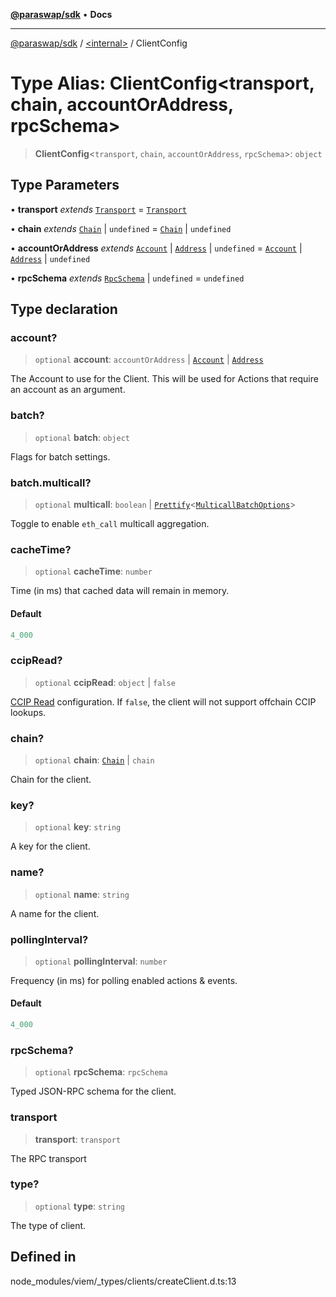 [**@paraswap/sdk**](../../README.md) • **Docs**

***

[@paraswap/sdk](../../globals.md) / [\<internal\>](../README.md) / ClientConfig

# Type Alias: ClientConfig\<transport, chain, accountOrAddress, rpcSchema\>

> **ClientConfig**\<`transport`, `chain`, `accountOrAddress`, `rpcSchema`\>: `object`

## Type Parameters

• **transport** *extends* [`Transport`](Transport.md) = [`Transport`](Transport.md)

• **chain** *extends* [`Chain`](Chain.md) \| `undefined` = [`Chain`](Chain.md) \| `undefined`

• **accountOrAddress** *extends* [`Account`](Account.md) \| [`Address`](Address.md) \| `undefined` = [`Account`](Account.md) \| [`Address`](Address.md) \| `undefined`

• **rpcSchema** *extends* [`RpcSchema`](RpcSchema.md) \| `undefined` = `undefined`

## Type declaration

### account?

> `optional` **account**: `accountOrAddress` \| [`Account`](Account.md) \| [`Address`](Address.md)

The Account to use for the Client. This will be used for Actions that require an account as an argument.

### batch?

> `optional` **batch**: `object`

Flags for batch settings.

### batch.multicall?

> `optional` **multicall**: `boolean` \| [`Prettify`](Prettify.md)\<[`MulticallBatchOptions`](MulticallBatchOptions.md)\>

Toggle to enable `eth_call` multicall aggregation.

### cacheTime?

> `optional` **cacheTime**: `number`

Time (in ms) that cached data will remain in memory.

#### Default

```ts
4_000
```

### ccipRead?

> `optional` **ccipRead**: `object` \| `false`

[CCIP Read](https://eips.ethereum.org/EIPS/eip-3668) configuration.
If `false`, the client will not support offchain CCIP lookups.

### chain?

> `optional` **chain**: [`Chain`](Chain.md) \| `chain`

Chain for the client.

### key?

> `optional` **key**: `string`

A key for the client.

### name?

> `optional` **name**: `string`

A name for the client.

### pollingInterval?

> `optional` **pollingInterval**: `number`

Frequency (in ms) for polling enabled actions & events.

#### Default

```ts
4_000
```

### rpcSchema?

> `optional` **rpcSchema**: `rpcSchema`

Typed JSON-RPC schema for the client.

### transport

> **transport**: `transport`

The RPC transport

### type?

> `optional` **type**: `string`

The type of client.

## Defined in

node\_modules/viem/\_types/clients/createClient.d.ts:13

